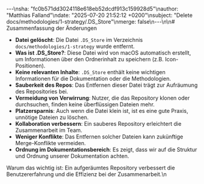 ---\nsha: "fc0b571dd3024118e618eb52dcdf913c159928d5"\nauthor: "Matthias Falland"\ndate: "2025-07-20 21:52:12 +0200"\nsubject: "Delete docs/methodologies/1-strategy/.DS_Store"\nmerge: false\n---\n\n# Zusammenfassung der Änderungen

- **Datei gelöscht**: Die Datei `.DS_Store` im Verzeichnis `docs/methodologies/1-strategy` wurde entfernt.
- **Was ist .DS_Store?**: Diese Datei wird von macOS automatisch erstellt, um Informationen über den Ordnerinhalt zu speichern (z.B. Icon-Positionen).
- **Keine relevanten Inhalte**: `.DS_Store` enthält keine wichtigen Informationen für die Dokumentation oder die Methodologien.
- **Sauberkeit des Repos**: Das Entfernen dieser Datei trägt zur Aufräumung des Repositories bei.
- **Vermeidung von Verwirrung**: Nutzer, die das Repository klonen oder durchsuchen, finden keine überflüssigen Dateien mehr.
- **Platzersparnis**: Auch wenn die Datei klein ist, ist es eine gute Praxis, unnötige Dateien zu löschen.
- **Kollaboration verbessern**: Ein sauberes Repository erleichtert die Zusammenarbeit im Team.
- **Weniger Konflikte**: Das Entfernen solcher Dateien kann zukünftige Merge-Konflikte vermeiden.
- **Ordnung im Dokumentationsbereich**: Es zeigt, dass wir auf die Struktur und Ordnung unserer Dokumentation achten.

Warum das wichtig ist: Ein aufgeräumtes Repository verbessert die Benutzererfahrung und die Effizienz bei der Zusammenarbeit.\n